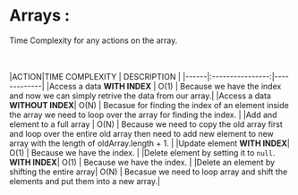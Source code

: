# Arrays :
Time Complexity for any actions on the array.

<br></br>
|ACTION|TIME COMPLEXITY | DESCRIPTION |
|------|:----------------:|-------------|
|Access a data **WITH INDEX** | O(1) | Because we have the index and now we can simply retrive the data from our array.|
|Access a data **WITHOUT INDEX**| O(N) | Becasue for finding the index of an element inside the array we need to loop over the array for finding the index. |
|Add and element to a full array | O(N) | Because we need to copy the old array first and loop over the entire old array then need to add new element to new array with the length of oldArray.length + 1. | 
|Update element **WITH INDEX**| O(1) | Because we have the index. | 
|Delete element by setting it to `null`. **WITH INDEX**| O(1) | Because we have the index. | 
|Delete an element by shifting the entire array| O(N) | Becasue we need to loop array and shift the elements and put them into a new array.|
